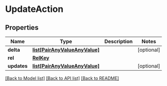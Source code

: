 # UpdateAction

## Properties
Name | Type | Description | Notes
------------ | ------------- | ------------- | -------------
**delta** | [**list[PairAnyValueAnyValue]**](PairAnyValueAnyValue.md) |  | [optional] 
**rel** | [**RelKey**](RelKey.md) |  | 
**updates** | [**list[PairAnyValueAnyValue]**](PairAnyValueAnyValue.md) |  | [optional] 

[[Back to Model list]](../README.md#documentation-for-models) [[Back to API list]](../README.md#documentation-for-api-endpoints) [[Back to README]](../README.md)


